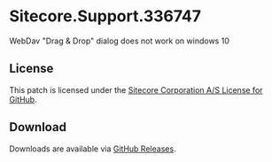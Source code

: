 # Sitecore.Support.336747
WebDav &quot;Drag &amp; Drop&quot; dialog does not work on windows 10

## License  
This patch is licensed under the [Sitecore Corporation A/S License for GitHub](https://github.com/sitecoresupport/Sitecore.Support.336747/blob/master/LICENSE).  

## Download  
Downloads are available via [GitHub Releases](https://github.com/sitecoresupport/Sitecore.Support.336747/releases).  
